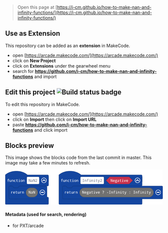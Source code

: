  


> Open this page at [https://i-cm.github.io/how-to-make-nan-and-infinity-functions/](https://i-cm.github.io/how-to-make-nan-and-infinity-functions/)

## Use as Extension

This repository can be added as an **extension** in MakeCode.

* open [https://arcade.makecode.com/](https://arcade.makecode.com/)
* click on **New Project**
* click on **Extensions** under the gearwheel menu
* search for **https://github.com/i-cm/how-to-make-nan-and-infinity-functions** and import

## Edit this project ![Build status badge](https://github.com/i-cm/how-to-make-nan-and-infinity-functions/workflows/MakeCode/badge.svg)

To edit this repository in MakeCode.

* open [https://arcade.makecode.com/](https://arcade.makecode.com/)
* click on **Import** then click on **Import URL**
* paste **https://github.com/i-cm/how-to-make-nan-and-infinity-functions** and click import

## Blocks preview

This image shows the blocks code from the last commit in master.
This image may take a few minutes to refresh.

![A rendered view of the blocks](https://github.com/i-cm/how-to-make-nan-and-infinity-functions/raw/master/.github/makecode/blocks.png)

#### Metadata (used for search, rendering)

* for PXT/arcade
<script src="https://makecode.com/gh-pages-embed.js"></script><script>makeCodeRender("{{ site.makecode.home_url }}", "{{ site.github.owner_name }}/{{ site.github.repository_name }}");</script>
